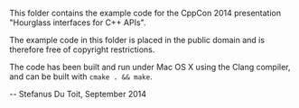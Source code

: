 This folder contains the example code for the CppCon 2014 presentation
"Hourglass interfaces for C++ APIs".

The example code in this folder is placed in the public domain and is
therefore free of copyright restrictions.

The code has been built and run under Mac OS X using the Clang compiler,
and can be built with `cmake . && make`.

-- Stefanus Du Toit, September 2014
